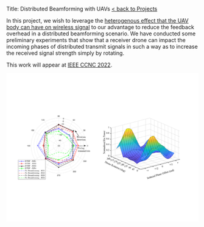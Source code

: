 Title: Distributed Beamforming with UAVs
[< back to Projects]({filename}../projects.md)

In this project, we wish to leverage the [heterogenous effect that the UAV body can have on wireless signal]({filename}../projects/a2a_3d.md) to our advantage to reduce the feedback overhead in a distributed beamforming scenario.  We have conducted some preliminary experiments that show that a receiver drone can impact the incoming phases of distributed transmit signals in such a way as to increase the received signal strength simply by rotating.

This work will appear at [IEEE CCNC 2022](https://ccnc2022.ieee-ccnc.org).

<div>
    <img src="{static}../../images/papers/dtbf_summary_images.pdf" alt="experiment images" max-width="90%" height="auto">
</div>